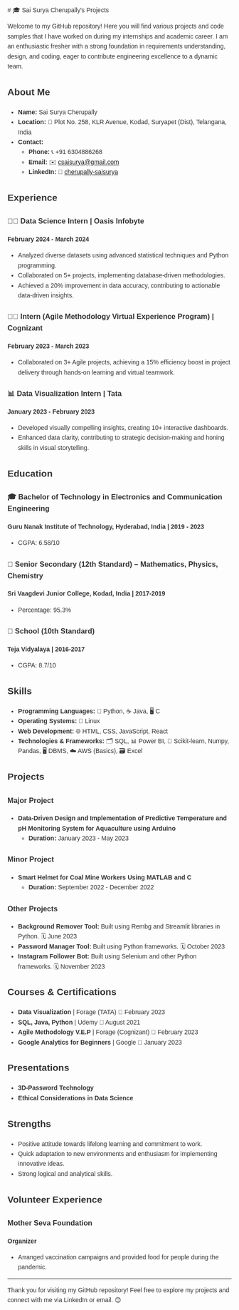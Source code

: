 <div style="font-family: Arial, sans-serif; line-height: 1.6; color: #333;">
# 🎓 Sai Surya Cherupally's Projects

Welcome to my GitHub repository! Here you will find various projects and code samples that I have worked on during my internships and academic career. I am an enthusiastic fresher with a strong foundation in requirements understanding, design, and coding, eager to contribute engineering excellence to a dynamic team.

## About Me

- **Name:** Sai Surya Cherupally
- **Location:** 📍 Plot No. 258, KLR Avenue, Kodad, Suryapet (Dist), Telangana, India
- **Contact:** 
  - **Phone:** 📞 +91 6304886268
  - **Email:** ✉️ [csaisurya@gmail.com](mailto:csaisurya@gmail.com)
  - **LinkedIn:** 🔗 [cherupally-saisurya](https://www.linkedin.com/in/cherupally-saisurya)

## Experience

### 🧑‍💻 Data Science Intern | Oasis Infobyte
**February 2024 - March 2024**
- Analyzed diverse datasets using advanced statistical techniques and Python programming.
- Collaborated on 5+ projects, implementing database-driven methodologies.
- Achieved a 20% improvement in data accuracy, contributing to actionable data-driven insights.

### 🧑‍💼 Intern (Agile Methodology Virtual Experience Program) | Cognizant
**February 2023 - March 2023**
- Collaborated on 3+ Agile projects, achieving a 15% efficiency boost in project delivery through hands-on learning and virtual teamwork.

### 📊 Data Visualization Intern | Tata
**January 2023 - February 2023**
- Developed visually compelling insights, creating 10+ interactive dashboards.
- Enhanced data clarity, contributing to strategic decision-making and honing skills in visual storytelling.

## Education

### 🎓 Bachelor of Technology in Electronics and Communication Engineering
**Guru Nanak Institute of Technology, Hyderabad, India | 2019 - 2023**
- CGPA: 6.58/10

### 🏫 Senior Secondary (12th Standard) – Mathematics, Physics, Chemistry
**Sri Vaagdevi Junior College, Kodad, India | 2017-2019**
- Percentage: 95.3%

### 🏫 School (10th Standard)
**Teja Vidyalaya | 2016-2017**
- CGPA: 8.7/10

## Skills

- **Programming Languages:** 🐍 Python, ☕ Java, 🖥️ C
- **Operating Systems:** 🐧 Linux
- **Web Development:** 🌐 HTML, CSS, JavaScript, React
- **Technologies & Frameworks:** 🗂️ SQL, 📊 Power BI, 🔧 Scikit-learn, Numpy, Pandas, 🖥️ DBMS, ☁️ AWS (Basics), 🗃️ Excel

## Projects

### Major Project
- **Data-Driven Design and Implementation of Predictive Temperature and pH Monitoring System for Aquaculture using Arduino**
  - **Duration:** January 2023 - May 2023

### Minor Project
- **Smart Helmet for Coal Mine Workers Using MATLAB and C**
  - **Duration:** September 2022 - December 2022

### Other Projects
- **Background Remover Tool:** Built using Rembg and Streamlit libraries in Python. 🗓️ June 2023
- **Password Manager Tool:** Built using Python frameworks. 🗓️ October 2023
- **Instagram Follower Bot:** Built using Selenium and other Python frameworks. 🗓️ November 2023

## Courses & Certifications

- **Data Visualization** | Forage (TATA) 📅 February 2023
- **SQL, Java, Python** | Udemy 📅 August 2021
- **Agile Methodology V.E.P** | Forage (Cognizant) 📅 February 2023
- **Google Analytics for Beginners** | Google 📅 January 2023

## Presentations

- **3D-Password Technology**
- **Ethical Considerations in Data Science**

## Strengths

- Positive attitude towards lifelong learning and commitment to work.
- Quick adaptation to new environments and enthusiasm for implementing innovative ideas.
- Strong logical and analytical skills.

## Volunteer Experience

### Mother Seva Foundation
**Organizer**
- Arranged vaccination campaigns and provided food for people during the pandemic.

---

Thank you for visiting my GitHub repository! Feel free to explore my projects and connect with me via LinkedIn or email. 😊

</div>
